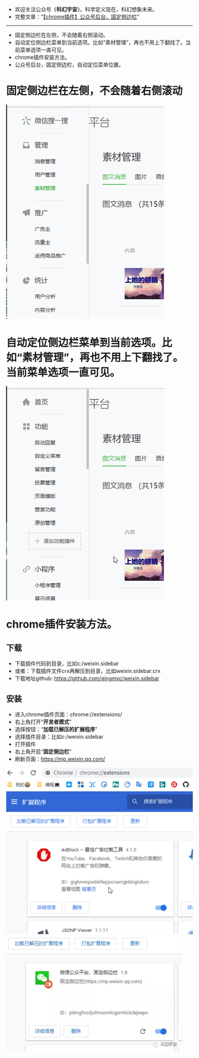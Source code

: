
- 欢迎关注公众号《**科幻宇宙**》，科学定义现在，科幻想象未来。
- 完整文章：“[【chrome插件】公众号后台，固定侧边栏](http://baidu.com)”

---

- 固定侧边栏在左侧，不会随着右侧滚动。
- 自动定位侧边栏菜单到当前选项。比如“素材管理”，再也不用上下翻找了。当前菜单选项一直可见。
- chrome插件安装方法。
- 公众号后台，固定侧边栏，自动定位菜单位置。



# 固定侧边栏在左侧，不会随着右侧滚动

![](/doc/111.gif)

# 自动定位侧边栏菜单到当前选项。比如“素材管理”，再也不用上下翻找了。当前菜单选项一直可见。

![](/doc/222.gif)

# chrome插件安装方法。

## 下载

- 下载插件代码到目录，比如c:/weixin.sidebar
- 或者：下载插件文件crx再解压到目录，比如weixin.sidebar.crx
- 下载地址github: https://github.com/qingmvc/weixin.sidebar

## 安装

- 进入chrome插件页面：chrome://extensions/
- 右上角打开“**开发者模式**”
- 选择按钮：“**加载已解压的扩展程序**”
- 选择插件目录：比如c:/weixin.sidebar
- 打开插件
- 右上角开启“**固定侧边栏**”
- 刷新页面：https://mp.weixin.qq.com/

![](/doc/333.gif)
![](/doc/444.webp)
